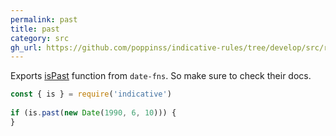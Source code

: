 ```yaml
---
permalink: past
title: past
category: src
gh_url: https://github.com/poppinss/indicative-rules/tree/develop/src/raw/past.ts
---
```


Exports [isPast](https://date-fns.org/v1.30.1/docs/isPast) function from `date-fns`. So
make sure to check their docs.
 
```js
const { is } = require('indicative')
 
if (is.past(new Date(1990, 6, 10))) {
}
```